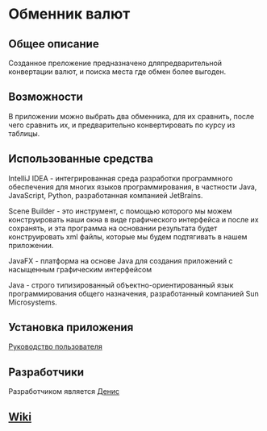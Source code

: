 # Обменник валют
## Общее описание

Созданное преложение предназначено дляпредварительной конвертации валют, и поиска места где обмен более выгоден.
## Возможности

В приложении можно выбрать два обменника, для их сравнить, после чего сравнить их, и предварительно конвертировать по курсу из таблицы.
## Использованные средства
IntelliJ IDEA - интегрированная среда разработки программного обеспечения для многих языков программирования, в частности Java, JavaScript, Python, разработанная компанией JetBrains.

Scene Builder - это инструмент, с помощью которого мы можем конструировать наши окна в виде графического интерфейса и после их сохранять, и эта программа на основании результата будет конструировать xml файлы, которые мы будем подтягивать в нашем приложении.

JavaFX - платформа на основе Java для создания приложений с насыщенным графическим интерфейсом

Java - cтрого типизированный объектно-ориентированный язык программирования общего назначения, разработанный компанией Sun Microsystems.

## Установка приложения
[Руководство пользователя](https://docs.google.com/document/d/1E19pQrn9ZiJoYec1_XfY8Sm1cdcIwwEY/edit#)

## Разработчики
Разработчиком является [Денис](https://github.com/tesderfoy)
## [Wiki](https://github.com/tesderfoy/CrCl/wiki)
